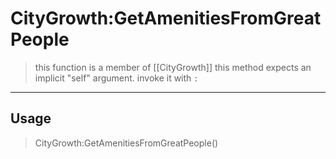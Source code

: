 # CityGrowth:GetAmenitiesFromGreatPeople
> this function is a member of [[CityGrowth]]
> this method expects an implicit "self" argument. invoke it with `:`
-----
## Usage
> CityGrowth:GetAmenitiesFromGreatPeople()
